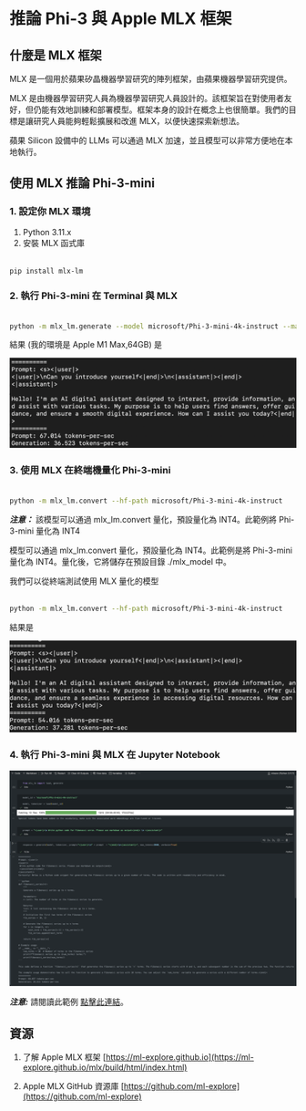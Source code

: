 ﻿# **推論 Phi-3 與 Apple MLX 框架**

## **什麼是 MLX 框架**

MLX 是一個用於蘋果矽晶機器學習研究的陣列框架，由蘋果機器學習研究提供。

MLX 是由機器學習研究人員為機器學習研究人員設計的。該框架旨在對使用者友好，但仍能有效地訓練和部署模型。框架本身的設計在概念上也很簡單。我們的目標是讓研究人員能夠輕鬆擴展和改進 MLX，以便快速探索新想法。

蘋果 Silicon 設備中的 LLMs 可以通過 MLX 加速，並且模型可以非常方便地在本地執行。

## **使用 MLX 推論 Phi-3-mini**

### **1. 設定你 MLX 環境**

1. Python 3.11.x
2. 安裝 MLX 函式庫

```bash

pip install mlx-lm

```

### **2. 執行 Phi-3-mini 在 Terminal 與 MLX**

```bash

python -m mlx_lm.generate --model microsoft/Phi-3-mini-4k-instruct --max-token 2048 --prompt  "<|user|>\n你可以介紹一下你自己嗎<|end|>\n<|assistant|>"

```

結果 (我的環境是 Apple M1 Max,64GB) 是

![終端機](../../../../imgs/03/MLX/01.png)

### **3. 使用 MLX 在終端機量化 Phi-3-mini**

```bash

python -m mlx_lm.convert --hf-path microsoft/Phi-3-mini-4k-instruct

```

***注意：*** 該模型可以通過 mlx_lm.convert 量化，預設量化為 INT4。此範例將 Phi-3-mini 量化為 INT4

模型可以通過 mlx_lm.convert 量化，預設量化為 INT4。此範例是將 Phi-3-mini 量化為 INT4。量化後，它將儲存在預設目錄 ./mlx_model 中。

我們可以從終端測試使用 MLX 量化的模型

```bash

python -m mlx_lm.convert --hf-path microsoft/Phi-3-mini-4k-instruct

```

結果是

![INT4](../../../../imgs/03/MLX/02.png)

### **4. 執行 Phi-3-mini 與 MLX 在 Jupyter Notebook**

![Notebook](../../../../imgs/03/MLX/03.png)

***注意:*** 請閱讀此範例 [點擊此連結](../../../../code/03.Inference/translations/zh-tw/MLX/MLX_DEMO.ipynb)。

## **資源**

1. 了解 Apple MLX 框架 [https://ml-explore.github.io](https://ml-explore.github.io/mlx/build/html/index.html)

2. Apple MLX GitHub 資源庫 [https://github.com/ml-explore](https://github.com/ml-explore)

